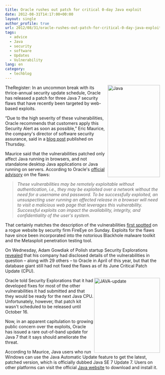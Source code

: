 ```yaml
---
title: Oracle rushes out patch for critical 0-day Java exploit
date: 2012-08-31T14:17:00+00:00
layout: single
author_profile: true
url: 2012/08/31/oracle-rushes-out-patch-for-critical-0-day-java-exploit/
tags:
  - advice
  - Java
  - security
  - software
  - Updates
  - Vulnerability
lang: en
category: 
  - techblog
---
```

<a href="http://lh6.ggpht.com/-wPwb8KpcqAo/UEDAS4TObCI/AAAAAAAAHR4/xIkTWQH65oM/s1600-h/Java%25255B3%25255D.jpg" target="_blank"><img title="Java" border="0" alt="Java" align="right" src="http://lh3.ggpht.com/--isUL_TW-Wc/UEDAU9yTz2I/AAAAAAAAHSA/DkthqbTP-iw/Java_thumb%25255B6%25255D.jpg?imgmax=800" width="170" height="300" /></a>TheRegister: In an uncommon break with its thrice-annual security update schedule, Oracle has released a patch for three Java 7 security flaws that have recently been targeted by web-based exploits. 

“Due to the high severity of these vulnerabilities, Oracle recommends that customers apply this Security Alert as soon as possible,” Eric Maurice, the company's director of software security assurance, said in a [blog post](https://blogs.oracle.com/security/entry/security_alert_for_cve_20121) published on Thursday. 

Maurice said that the vulnerabilities patched only affect Java running in browsers, and not standalone desktop Java applications or Java running on servers. According to Oracle's [official advisory](http://www.oracle.com/technetwork/topics/security/alert-cve-2012-4681-1835715.html) on the flaws: 

> _These vulnerabilities may be remotely exploitable without authentication, i.e., they may be exploited over a network without the need for a username and password. To be successfully exploited, an unsuspecting user running an affected release in a browser will need to visit a malicious web page that leverages this vulnerability. Successful exploits can impact the availability, integrity, and confidentiality of the user's system._

That certainly matches the description of the vulnerabilities [first spotted](http://www.theregister.co.uk/2012/08/27/disable_java_to_block_exploit/) on a rogue website by security firm FireEye on Sunday. Exploits for the flaws have since been incorporated into the notorious Blackhole malware toolkit and the Metasploit penetration testing tool. 

On Wednesday, Adam Gowdiak of Polish startup Security Explorations [revealed](http://www.theregister.co.uk/2012/08/30/oracle_knew_about_flaws/) that his company had disclosed details of the vulnerabilities in question – along with 29 others – to Oracle in April of this year, but that the database giant still had not fixed the flaws as of its June Critical Patch Update (CPU). 

<a href="http://lh3.ggpht.com/-GoQDO72T1ro/UEDAYWLdVNI/AAAAAAAAHSI/B3eUuLjTgCI/s1600-h/JAVA-update%25255B8%25255D.jpg" target="_blank"><img title="JAVA-update" border="0" alt="JAVA-update" align="right" src="http://lh5.ggpht.com/-TONN1ov8I5s/UEDAbukmsxI/AAAAAAAAHSQ/OaTJCx6NUo8/JAVA-update_thumb%25255B4%25255D.jpg?imgmax=800" width="214" height="244" /></a>Oracle told Security Explorations that it had developed fixes for most of the other vulnerabilities it had submitted and that they would be ready for the next Java CPU. Unfortunately, however, that patch kit wasn't scheduled to be released until October 16. 

Now, in an apparent capitulation to growing public concern over the exploits, Oracle has issued a rare out-of-band update for Java 7 that it says should ameliorate the threat. 

According to Maurice, Java users who run Windows can use the Java Automatic Update feature to get the latest, patched version, which is officially dubbed Java SE 7 Update 7. Users on other platforms can visit the official [Java website](http://java.com/) to download and install it.